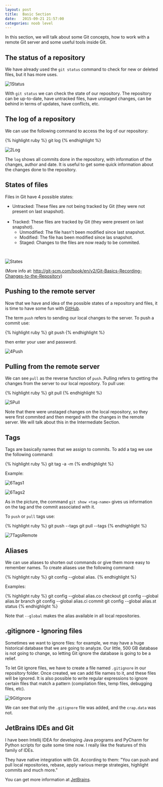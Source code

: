 ```yaml
---
layout: post
title:  Basic Section
date:   2015-09-21 21:57:00
categories: noob level
---
```


In this section, we will talk about some Git concepts, how to work with a remote Git server and some useful tools inside Git.

<h2>The status of a repository</h2>

We have already used the `git status` command to check for new or deleted files, but it has more uses.

![1Status](/assets/basic/1Status.png)

With `git status` we can check the state of our repository. The repository can be up-to-date, have untracked files, have unstaged changes, can be behind in terms of updates, have conflicts, etc.

<h2>The log of a repository</h2>

We can use the following command to access the log of our repository:

{% highlight ruby %}
git log
{% endhighlight %}

![2Log](/assets/basic/2Log.png)

The `log` shows all commits done in the repository, with information of the changes, author and date. It is useful to get some quick information about the changes done to the repository.

<h2>States of files</h2>

Files in Git have 4 possible states:
<ul>
	<li>
		Untracked: These files are not being tracked by Git (they were not present on last snapshot).
	</li>
	<br>
	<li>
		Tracked: These files are tracked by Git (they were present on last snapshot).
		<ul>
			<li>Unmodified: The file hasn't been modified since last snapshot.</li>
			<li>Modified: The file has been modified since las snapshot.</li>
			<li>Staged: Changes to the files are now ready to be commited.</li>
		</ul>
	</li>
</ul>
<br>

![States](/assets/lifecycle.png)

(More info at: http://git-scm.com/book/en/v2/Git-Basics-Recording-Changes-to-the-Repository)

<h2>Pushing to the remote server</h2>

Now that we have and idea of the possible states of a repository and files, it is time to have some fun with [GitHub][github].

The term `push` refers to sending our local changes to the server. To push a commit use:

{% highlight ruby %}
git push
{% endhighlight %}

then enter your user and password.

![4Push](/assets/basic/4Push.png)

<h2>Pulling from the remote server</h2>

We can see `pull` as the reverse function of `push`. Pulling refers to getting the changes from the server to our local repository. To pull use:

{% highlight ruby %}
git pull
{% endhighlight %}

![5Pull](/assets/basic/5Pull.png)

Note that there were unstaged changes on the local repository, so they were first commited and then merged with the changes in the remote server. We will talk about this in the Intermediate Section.

<h2>Tags</h2>

Tags are basically names that we assign to commits. To add a tag we use the following command:

{% highlight ruby %}
git tag -a <tag-name> -m <description>
{% endhighlight %}

Example:

![6Tags1](/assets/basic/6Tags1.png)

![6Tags2](/assets/basic/6Tags2.png)

As in the picture, the command `git show <tag-name>` gives us information on the tag and the commit associated with it.

To `push` or `pull` tags use:

{% highlight ruby %}
git push --tags
git pull --tags
{% endhighlight %}

![7TagsRemote](/assets/basic/7TagsRemote.png)

<h2>Aliases</h2>

We can use aliases to shorten out commands or give them more easy to remember names. To create aliases use the following command:

{% highlight ruby %}
git config --global alias.<new-alias> <command>
{% endhighlight %}

Examples:

{% highlight ruby %}
git config --global alias.co checkout
git config --global alias.br branch
git config --global alias.ci commit
git config --global alias.st status
{% endhighlight %}

Note that `--global` makes the alias available in all local repositories.

<h2>.gitignore - Ignoring files</h2>

Sometimes we want to ignore files: for example, we may have a huge historical database that we are going to analyze. Our little, 500 GB database is not going to change, so letting Git ignore the database is going to be a relief.

To let Git ignore files, we have to create a file named `.gitignore` in our repository folder. Once created, we can add file names to it, and these files will be ignored. It is also possible to write regular expressions to ignore certain files that match a pattern (compilation files, temp files, debugging files, etc).

![9GitIgnore](/assets/basic/9GitIgnore.png)

We can see that only the `.gitignore` file was added, and the `crap.data` was not.

<h2>JetBrains IDEs and Git</h2>

I have been Intellij IDEA for developing Java programs and PyCharm for Python scripts for quite some time now. I really like the features of this family of IDEs.

They have native integration with Git. According to them: "You can push and pull local repositories, rebase, apply various merge strategies, highlight commits and much more."

You can get more information at [JetBrains][jetbrains].


[jetbrains]: https://www.jetbrains.com/
[github]:   https://github.com/

